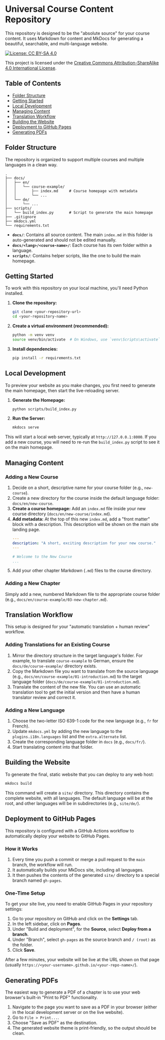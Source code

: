 # Universal Course Content Repository

This repository is designed to be the "absolute source" for your course content. It uses Markdown for content and MkDocs for generating a beautiful, searchable, and multi-language website.

[![License: CC BY-SA 4.0](https://licensebuttons.net/l/by-sa/4.0/88x31.png)](https://creativecommons.org/licenses/by-sa/4.0/)

This project is licensed under the [Creative Commons Attribution-ShareAlike 4.0 International License](./LICENSE).

## Table of Contents
- [Folder Structure](#folder-structure)
- [Getting Started](#getting-started)
- [Local Development](#local-development)
- [Managing Content](#managing-content)
- [Translation Workflow](#translation-workflow)
- [Building the Website](#building-the-website)
- [Deployment to GitHub Pages](#deployment-to-github-pages)
- [Generating PDFs](#generating-pdfs)

## Folder Structure

The repository is organized to support multiple courses and multiple languages in a clean way.

```
.
├── docs/
│   ├── en/
│   │   └── course-example/
│   │       ├── index.md     # Course homepage with metadata
│   │       └── ...
│   └── de/
│       └── ...
├── scripts/
│   └── build_index.py       # Script to generate the main homepage
├── .gitignore
├── mkdocs.yml
└── requirements.txt
```

- **`docs/`**: Contains all source content. The main `index.md` in this folder is auto-generated and should not be edited manually.
- **`docs/<lang>/<course-name>/`**: Each course has its own folder within a language.
- **`scripts/`**: Contains helper scripts, like the one to build the main homepage.

## Getting Started

To work with this repository on your local machine, you'll need Python installed.

1.  **Clone the repository:**
    ```bash
    git clone <your-repository-url>
    cd <your-repository-name>
    ```

2.  **Create a virtual environment (recommended):**
    ```bash
    python -m venv venv
    source venv/bin/activate  # On Windows, use `venv\Scripts\activate`
    ```

3.  **Install dependencies:**
    ```bash
    pip install -r requirements.txt
    ```

## Local Development

To preview your website as you make changes, you first need to generate the main homepage, then start the live-reloading server.

1.  **Generate the Homepage:**
    ```bash
    python scripts/build_index.py
    ```
2.  **Run the Server:**
    ```bash
    mkdocs serve
    ```

This will start a local web server, typically at `http://127.0.0.1:8000`. If you add a new course, you will need to re-run the `build_index.py` script to see it on the main homepage.

## Managing Content

### Adding a New Course

1.  Decide on a short, descriptive name for your course folder (e.g., `new-course`).
2.  Create a new directory for the course inside the default language folder: `docs/en/new-course`.
3.  **Create a course homepage:** Add an `index.md` file inside your new course directory (`docs/en/new-course/index.md`).
4.  **Add metadata:** At the top of this new `index.md`, add a "front matter" block with a description. This description will be shown on the main site landing page.
    ```yaml
    ---
    description: "A short, exciting description for your new course."
    ---

    # Welcome to the New Course
    ...
    ```
5.  Add your other chapter Markdown (`.md`) files to the course directory.

### Adding a New Chapter

Simply add a new, numbered Markdown file to the appropriate course folder (e.g., `docs/en/course-example/03-new-chapter.md`).

## Translation Workflow

This setup is designed for your "automatic translation + human review" workflow.

### Adding Translations for an Existing Course

1.  Mirror the directory structure in the target language's folder. For example, to translate `course-example` to German, ensure the `docs/de/course-example/` directory exists.
2.  Copy the Markdown file you want to translate from the source language (e.g., `docs/en/course-example/01-introduction.md`) to the target language folder (`docs/de/course-example/01-introduction.md`).
3.  Translate the content of the new file. You can use an automatic translation tool to get the initial version and then have a human translator review and correct it.

### Adding a New Language

1.  Choose the two-letter ISO 639-1 code for the new language (e.g., `fr` for French).
2.  Update `mkdocs.yml` by adding the new language to the `plugins.i18n.languages` list and the `extra.alternate` list.
3.  Create the corresponding language folder in `docs` (e.g., `docs/fr/`).
4.  Start translating content into that folder.

## Building the Website

To generate the final, static website that you can deploy to any web host:

```bash
mkdocs build
```

This command will create a `site/` directory. This directory contains the complete website, with all languages. The default language will be at the root, and other languages will be in subdirectories (e.g., `site/de/`).

## Deployment to GitHub Pages

This repository is configured with a GitHub Actions workflow to automatically deploy your website to GitHub Pages.

### How it Works
1.  Every time you push a commit or merge a pull request to the `main` branch, the workflow will run.
2.  It automatically builds your MkDocs site, including all languages.
3.  It then pushes the contents of the generated `site/` directory to a special branch named `gh-pages`.

### One-Time Setup
To get your site live, you need to enable GitHub Pages in your repository settings:

1.  Go to your repository on GitHub and click on the **Settings** tab.
2.  In the left sidebar, click on **Pages**.
3.  Under "Build and deployment", for the **Source**, select **Deploy from a branch**.
4.  Under "Branch", select `gh-pages` as the source branch and `/ (root)` as the folder.
5.  Click **Save**.

After a few minutes, your website will be live at the URL shown on that page (usually `https://<your-username>.github.io/<your-repo-name>/`).

## Generating PDFs

The easiest way to generate a PDF of a chapter is to use your web browser's built-in "Print to PDF" functionality.

1.  Navigate to the page you want to save as a PDF in your browser (either in the local development server or on the live website).
2.  Go to `File > Print...`.
3.  Choose "Save as PDF" as the destination.
4.  The generated website theme is print-friendly, so the output should be clean.
